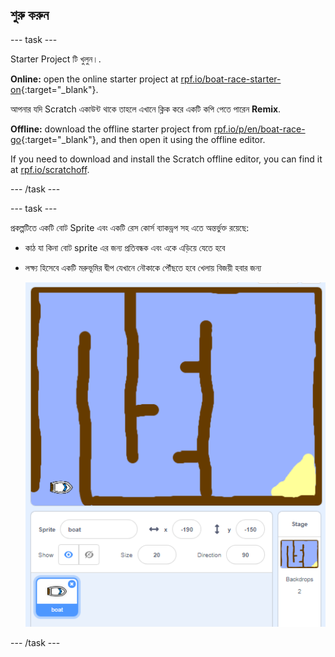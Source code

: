 ## শুরু করুন

\--- task \---

Starter Project টি খুলুন।.

**Online:** open the online starter project at [rpf.io/boat-race-starter-on](https://rpf.io/boat-race-starter-on){:target="_blank"}.

আপনার যদি Scratch একাউন্ট থাকে তাহলে এখানে ক্লিক করে একটি কপি পেতে পারেন **Remix**.

**Offline:** download the offline starter project from [rpf.io/p/en/boat-race-go](https://rpf.io/p/en/boat-race-go){:target="_blank"}, and then open it using the offline editor.

If you need to download and install the Scratch offline editor, you can find it at [rpf.io/scratchoff](https://rpf.io/scratchoff).

\--- /task \---

\--- task \---

প্রকল্পটিতে একটি বোট Sprite এবং একটি রেস কোর্স ব্যাকড্রপ সহ এতে অন্তর্ভুক্ত রয়েছে:

- কাঠ যা কিনা বোট sprite এর জন্য প্রতিবন্ধক এবং একে এড়িয়ে যেতে হবে
- লক্ষ্য হিসেবে একটি মরুভূমির দ্বীপ যেখানে নৌকাকে পৌঁছতে হবে খেলায় বিজয়ী হবার জন্য
    
    ![screenshot](images/boat-starter.png)

\--- /task \---